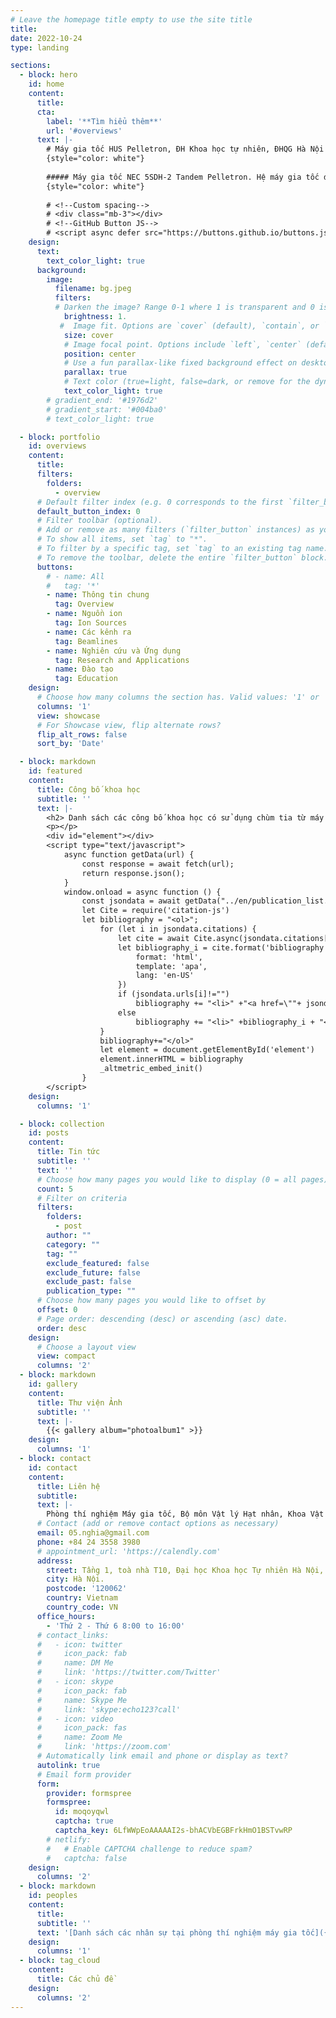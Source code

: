 ```yaml
---
# Leave the homepage title empty to use the site title
title:
date: 2022-10-24
type: landing

sections:
  - block: hero
    id: home
    content:
      title: 
      cta:
        label: '**Tìm hiểu thêm**'
        url: '#overviews'
      text: |-
        # Máy gia tốc HUS Pelletron, ĐH Khoa học tự nhiên, ĐHQG Hà Nội
        {style="color: white"}
        
        ##### Máy gia tốc NEC 5SDH-2 Tandem Pelletron. Hệ máy gia tốc dùng cho nghiên cứu cơ bản đầu tiên và duy nhất của Viêt Nam. Ứng dụng các kỹ thuật phân tích dùng chùm ion (Ion beam analysis) và cấy ion (MeV-ion implantation) trong nghiên cứu vật liệu, môi trường, địa chất v.v ...
        {style="color: white"}
        
        # <!--Custom spacing-->
        # <div class="mb-3"></div>
        # <!--GitHub Button JS-->
        # <script async defer src="https://buttons.github.io/buttons.js"></script>
    design:
      text:
        text_color_light: true
      background:
        image:
          filename: bg.jpeg
          filters:
          # Darken the image? Range 0-1 where 1 is transparent and 0 is opaque.
            brightness: 1.
           #  Image fit. Options are `cover` (default), `contain`, or `actual` size.
            size: cover
            # Image focal point. Options include `left`, `center` (default), or `right`.
            position: center
            # Use a fun parallax-like fixed background effect on desktop? true/false
            parallax: true
            # Text color (true=light, false=dark, or remove for the dynamic theme color).
            text_color_light: true
        # gradient_end: '#1976d2'
        # gradient_start: '#004ba0'
        # text_color_light: true

  - block: portfolio
    id: overviews
    content:
      title: 
      filters:
        folders:
          - overview
      # Default filter index (e.g. 0 corresponds to the first `filter_button` instance below).
      default_button_index: 0
      # Filter toolbar (optional).
      # Add or remove as many filters (`filter_button` instances) as you like.
      # To show all items, set `tag` to "*".
      # To filter by a specific tag, set `tag` to an existing tag name.
      # To remove the toolbar, delete the entire `filter_button` block.
      buttons:
        # - name: All
        #   tag: '*'
        - name: Thông tin chung
          tag: Overview
        - name: Nguồn ion
          tag: Ion Sources
        - name: Các kênh ra
          tag: Beamlines
        - name: Nghiên cứu và Ứng dụng
          tag: Research and Applications
        - name: Đào tạo
          tag: Education
    design:
      # Choose how many columns the section has. Valid values: '1' or '2'.
      columns: '1'
      view: showcase
      # For Showcase view, flip alternate rows?
      flip_alt_rows: false
      sort_by: 'Date'

  - block: markdown
    id: featured
    content:
      title: Công bố khoa học
      subtitle: ''
      text: |-
        <h2> Danh sách các công bố khoa học có sử dụng chùm tia từ máy gia tốc HUS Pelletron:</h2>
        <p></p>
        <div id="element"></div>
        <script type="text/javascript">
            async function getData(url) {
                const response = await fetch(url);
                return response.json();
            }
            window.onload = async function () {
                const jsondata = await getData("../en/publication_list.json")
                let Cite = require('citation-js')
                let bibliography = "<ol>";
                    for (let i in jsondata.citations) {
                        let cite = await Cite.async(jsondata.citations[i])
                        let bibliography_i = cite.format('bibliography', {
                            format: 'html',
                            template: 'apa',
                            lang: 'en-US'
                        })
                        if (jsondata.urls[i]!="")
                            bibliography += "<li>" +"<a href=\""+ jsondata.urls[i] + " \"target=\"_blank\">"+bibliography_i + "</a></li>"
                        else
                            bibliography += "<li>" +bibliography_i + "</li>"
                    }
                    bibliography+="</ol>"
                    let element = document.getElementById('element')
                    element.innerHTML = bibliography
                    _altmetric_embed_init()
                }        
        </script>
    design:
      columns: '1'

  - block: collection
    id: posts
    content:
      title: Tin tức
      subtitle: ''
      text: ''
      # Choose how many pages you would like to display (0 = all pages)
      count: 5
      # Filter on criteria
      filters:
        folders:
          - post
        author: ""
        category: ""
        tag: ""
        exclude_featured: false
        exclude_future: false
        exclude_past: false
        publication_type: ""
      # Choose how many pages you would like to offset by
      offset: 0
      # Page order: descending (desc) or ascending (asc) date.
      order: desc
    design:
      # Choose a layout view
      view: compact
      columns: '2'
  - block: markdown
    id: gallery
    content:
      title: Thư viện Ảnh
      subtitle: ''
      text: |-
        {{< gallery album="photoalbum1" >}}
    design:
      columns: '1'
  - block: contact
    id: contact
    content:
      title: Liên hệ
      subtitle:
      text: |-
        Phòng thí nghiệm Máy gia tốc, Bộ môn Vật lý Hạt nhân, Khoa Vật lý
      # Contact (add or remove contact options as necessary)
      email: 05.nghia@gmail.com
      phone: +84 24 3558 3980
      # appointment_url: 'https://calendly.com'
      address:
        street: Tầng 1, toà nhà T10, Đại học Khoa học Tự nhiên Hà Nội, 334 Nguyễn Trãi, Thanh Xuân
        city: Hà Nội.
        postcode: '120062'
        country: Vietnam
        country_code: VN
      office_hours:
        - 'Thứ 2 - Thứ 6 8:00 to 16:00'
      # contact_links:
      #   - icon: twitter
      #     icon_pack: fab
      #     name: DM Me
      #     link: 'https://twitter.com/Twitter'
      #   - icon: skype
      #     icon_pack: fab
      #     name: Skype Me
      #     link: 'skype:echo123?call'
      #   - icon: video
      #     icon_pack: fas
      #     name: Zoom Me
      #     link: 'https://zoom.com'
      # Automatically link email and phone or display as text?
      autolink: true
      # Email form provider
      form:
        provider: formspree
        formspree:
          id: moqoyqwl
          captcha: true
          captcha_key: 6LfWWpEoAAAAAI2s-bhACVbEGBFrkHmO1BSTvwRP
        # netlify:
        #   # Enable CAPTCHA challenge to reduce spam?
        #   captcha: false
    design:
      columns: '2'
  - block: markdown
    id: peoples
    content:
      title: 
      subtitle: ''
      text: '[Danh sách các nhân sự tại phòng thí nghiệm máy gia tốc]({{< ref "peoples">}})'
    design:
      columns: '1'      
  - block: tag_cloud
    content:
      title: Các chủ đề
    design:
      columns: '2'
---
```

